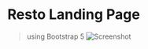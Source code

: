 # Resto Landing Page
> using Bootstrap 5
![Screenshot](https://github.com/reactexperience/resto-landing-page/blob/main/resto_landing_page.jpeg?raw=true)
